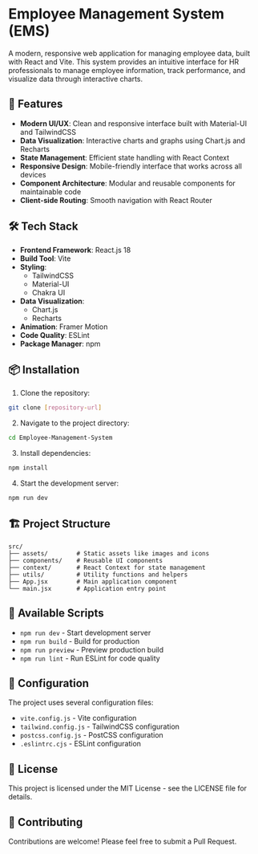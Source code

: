 # Employee Management System (EMS)

A modern, responsive web application for managing employee data, built with React and Vite. This system provides an intuitive interface for HR professionals to manage employee information, track performance, and visualize data through interactive charts.

## 🚀 Features

- **Modern UI/UX**: Clean and responsive interface built with Material-UI and TailwindCSS
- **Data Visualization**: Interactive charts and graphs using Chart.js and Recharts
- **State Management**: Efficient state handling with React Context
- **Responsive Design**: Mobile-friendly interface that works across all devices
- **Component Architecture**: Modular and reusable components for maintainable code
- **Client-side Routing**: Smooth navigation with React Router

## 🛠️ Tech Stack

- **Frontend Framework**: React.js 18
- **Build Tool**: Vite
- **Styling**: 
  - TailwindCSS
  - Material-UI
  - Chakra UI
- **Data Visualization**: 
  - Chart.js
  - Recharts
- **Animation**: Framer Motion
- **Code Quality**: ESLint
- **Package Manager**: npm

## 📦 Installation

1. Clone the repository:
```bash
git clone [repository-url]
```

2. Navigate to the project directory:
```bash
cd Employee-Management-System
```

3. Install dependencies:
```bash
npm install
```

4. Start the development server:
```bash
npm run dev
```

## 🏗️ Project Structure

```
src/
├── assets/        # Static assets like images and icons
├── components/    # Reusable UI components
├── context/       # React Context for state management
├── utils/         # Utility functions and helpers
├── App.jsx        # Main application component
└── main.jsx       # Application entry point
```

## 🚀 Available Scripts

- `npm run dev` - Start development server
- `npm run build` - Build for production
- `npm run preview` - Preview production build
- `npm run lint` - Run ESLint for code quality

## 🔧 Configuration

The project uses several configuration files:
- `vite.config.js` - Vite configuration
- `tailwind.config.js` - TailwindCSS configuration
- `postcss.config.js` - PostCSS configuration
- `.eslintrc.cjs` - ESLint configuration

## 📝 License

This project is licensed under the MIT License - see the LICENSE file for details.

## 👥 Contributing

Contributions are welcome! Please feel free to submit a Pull Request.
